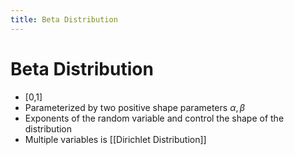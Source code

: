 ```yaml
---
title: Beta Distribution
---
```


# Beta Distribution
- [0,1]
- Parameterized by two positive shape parameters $\alpha, \beta$ 
- Exponents of the random variable and control the shape of the distribution 
- Multiple variables is [[Dirichlet Distribution]]




